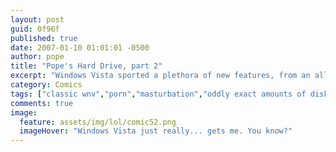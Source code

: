 ```yaml
---
layout: post
guid: 0f96f
published: true
date: 2007-01-10 01:01:01 -0500
author: pope
title: "Pope's Hard Drive, part 2"
excerpt: "Windows Vista sported a plethora of new features, from an all-new interface design, to a complete and utter lack of functionality and usability, and even new desktop widgets! Today we take a look at one of the most overlooked new features, as it functions on Pope\'s laptop."
category: Comics
tags: ["classic wnv","porn","masturbation","oddly exact amounts of disk usage","computers"]
comments: true 
image:
  feature: assets/img/lol/comic52.png
  imageHover: "Windows Vista just really... gets me. You know?"
---
```


